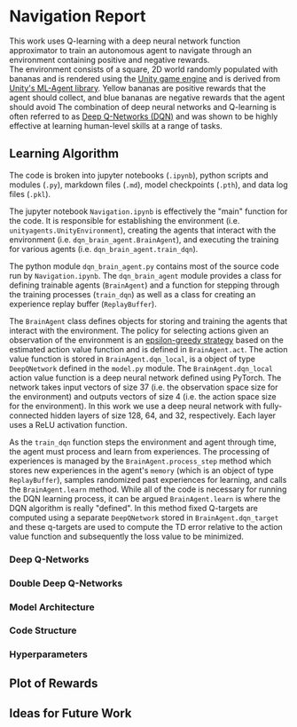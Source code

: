 # Navigation Report

This work uses Q-learning with a deep neural network function approximator to train an autonomous agent to navigate through an environment containing positive and negative rewards.  
The environment consists of a square, 2D world randomly populated with bananas and is rendered using the [Unity game engine](https://unity.com/) and is derived from [Unity's ML-Agent library](https://github.com/Unity-Technologies/ml-agents). Yellow bananas are positive rewards that the agent should collect, and blue bananas are negative rewards that the agent should avoid
The combination of deep neural networks and Q-learning is often referred to as [Deep Q-Networks (DQN)](https://www.nature.com/articles/nature14236?wm=book_wap_0005) and was shown to be highly effective at learning human-level skills at a range of tasks.

## Learning Algorithm

The code is broken into jupyter notebooks (`.ipynb`), python scripts and modules (`.py`), markdown files (`.md`), model checkpoints (`.pth`), and data log files (`.pkl`). 

The jupyter notebook `Navigation.ipynb` is effectively the "main" function for the code. It is responsible for establishing the environment (i.e. `unityagents.UnityEnvironment`), creating the agents that interact with the environment (i.e. `dqn_brain_agent.BrainAgent`), and executing the training for various agents (i.e. `dqn_brain_agent.train_dqn`). 

The python module `dqn_brain_agent.py` contains most of the source code run by `Navigation.ipynb`. The `dqn_brain_agent` module provides a class for defining trainable agents (`BrainAgent`) and a function for stepping through the training processes (`train_dqn`) as well as a class for creating an experience replay buffer (`ReplayBuffer`). 

The `BrainAgent` class defines objects for storing and training the agents that interact with the environment. The policy for selecting actions given an observation of the environment is an [epsilon-greedy strategy](https://en.wikipedia.org/wiki/Multi-armed_bandit#Semi-uniform_strategies) based on the estimated action value function and is defined in `BrainAgent.act`. The action value function is stored in `BrainAgent.dqn_local`, is a object of type `DeepQNetwork` defined in the `model.py` module. The `BrainAgent.dqn_local` action value function is a deep neural network defined using PyTorch. The network takes input vectors of size 37 (i.e. the observation space size for the environment) and outputs vectors of size 4 (i.e. the action space size for the environment). In this work we use a deep neural network with fully-connected hidden layers of size 128, 64, and 32, respectively. Each layer uses a ReLU activation function.

As the `train_dqn` function steps the environment and agent through time, the agent must process and learn from experiences. The processing of experiences is managed by the `BrainAgent.process_step` method which stores new experiences in the agent's `memory` (which is an object of type `ReplayBuffer`), samples randomized past experiences for learning, and calls the `BrainAgent.learn` method. While all of the code is necessary for running the DQN learning process, it can be argued `BrainAgent.learn` is where the DQN algorithm is really "defined". In this method fixed Q-targets are computed using a separate `DeepQNetwork` stored in `BrainAgent.dqn_target` and these q-targets are used to compute the TD error relative to the action value function and subsequently the loss value to be minimized.


### Deep Q-Networks

### Double Deep Q-Networks

### Model Architecture

### Code Structure

### Hyperparameters

## Plot of Rewards

## Ideas for Future Work